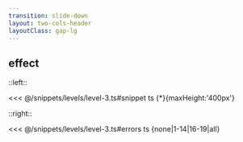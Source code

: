 ```yaml
---
transition: slide-down
layout: two-cols-header
layoutClass: gap-lg
---
```


## effect

::left::

<<< @/snippets/levels/level-3.ts#snippet ts {*}{maxHeight:'400px'}


::right::

<<< @/snippets/levels/level-3.ts#errors ts {none|1-14|16-19|all}